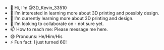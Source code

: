 - 👋 Hi, I’m @3D_Kevin_33510
- 👀 I’m interested in learning more about 3D printing and possibly design.
- 🌱 I’m currently learning more about 3D printing and design.
- 💞️ I’m looking to collaborate on - not sure yet.
- 📫 How to reach me: Please message me here.
- 😄 Pronouns: He/Him/His
- ⚡ Fun fact: I just turned 60!

<!---
CNJKevin/CNJKevin is a ✨ special ✨ repository because its `README.md` (this file) appears on your GitHub profile.
You can click the Preview link to take a look at your changes.
--->
